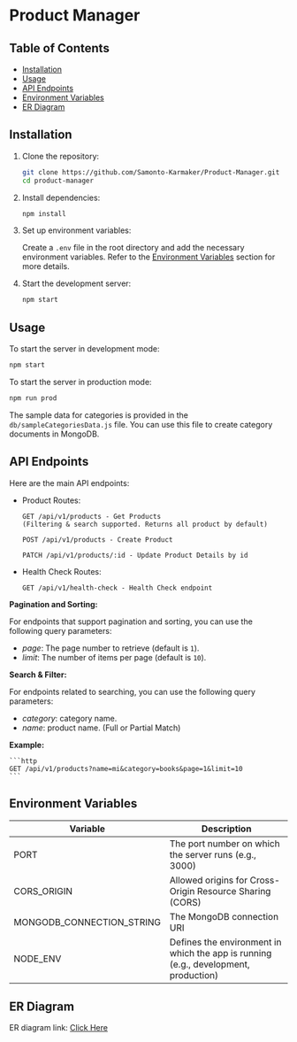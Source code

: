 # Product Manager

## Table of Contents
- [Installation](#installation)
- [Usage](#usage)
- [API Endpoints](#api-endpoints)
- [Environment Variables](#environment-variables)
- [ER Diagram](#er-diagram)

## Installation

1. Clone the repository:

    ```sh
    git clone https://github.com/Samonto-Karmaker/Product-Manager.git
    cd product-manager
    ```

2. Install dependencies:

    ```sh
    npm install
    ```

3. Set up environment variables:

    Create a `.env` file in the root directory and add the necessary environment variables. Refer to the [Environment Variables](#environment-variables) section for more details.

4. Start the development server:

    ```sh
    npm start
    ```

## Usage

To start the server in development mode:

```sh
npm start
```

To start the server in production mode:
```sh
npm run prod
```

The sample data for categories is provided in the `db/sampleCategoriesData.js` file. You can use this file to create category documents in MongoDB.

## API Endpoints
Here are the main API endpoints:

- Product Routes:

    ```http
    GET /api/v1/products - Get Products 
    (Filtering & search supported. Returns all product by default)
    ```
    ```http
    POST /api/v1/products - Create Product
    ```
    ```http
    PATCH /api/v1/products/:id - Update Product Details by id
    ```

- Health Check Routes:

    ```http
    GET /api/v1/health-check - Health Check endpoint
    ```

**Pagination and Sorting:**

For endpoints that support pagination and sorting, you can use the following query parameters:

- _page_: The page number to retrieve (default is `1`).
- _limit_: The number of items per page (default is `10`).

**Search & Filter:**

For endpoints related to searching, you can use the following query parameters:

- _category_: category name. 
- _name_: product name. (Full or Partial Match)

**Example:**

    ```http
    GET /api/v1/products?name=mi&category=books&page=1&limit=10
    ```

## Environment Variables

<table>
    <thead>
        <tr>
            <th>Variable</th>
            <th>Description</th>
        </tr>
    </thead>
    <tbody>
        <tr>
            <td>PORT</td>
            <td>The port number on which the server runs (e.g., 3000)</td>
        </tr>
        <tr>
            <td>CORS_ORIGIN</td>
            <td>Allowed origins for Cross-Origin Resource Sharing (CORS)</td>
        </tr>
        <tr>
            <td>MONGODB_CONNECTION_STRING</td>
            <td>The MongoDB connection URI</td>
        </tr>
        <tr>
            <td>NODE_ENV</td>
            <td>Defines the environment in which the app is running (e.g., development, production)</td>
        </tr>
    </tbody>
</table>

## ER Diagram

ER diagram link: [Click Here](#https://app.eraser.io/workspace/iDAova6PI1dh8UDXxSqi?origin=share)